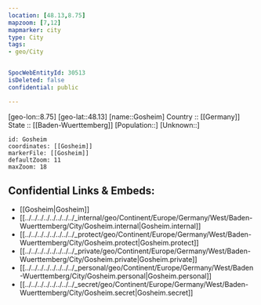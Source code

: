 ```yaml
---
location: [48.13,8.75] 
mapzoom: [7,12] 
mapmarker: city 
type: City
tags:
- geo/City


SpocWebEntityId: 30513
isDeleted: false
confidential: public

---
```

[geo-lon::8.75] 
[geo-lat::48.13] 
[name::Gosheim] 
Country :: [[Germany]]  
State :: [[Baden-Wuerttemberg]] 
[Population::] 
[Unknown::] 


```leaflet
id: Gosheim
coordinates: [[Gosheim]] 
markerFile: [[Gosheim]] 
defaultZoom: 11 
maxZoom: 18
```


## Confidential Links & Embeds: 
- [[Gosheim|Gosheim]]  
- [[../../../../../../../../_internal/geo/Continent/Europe/Germany/West/Baden-Wuerttemberg/City/Gosheim.internal|Gosheim.internal]] 
- [[../../../../../../../../_protect/geo/Continent/Europe/Germany/West/Baden-Wuerttemberg/City/Gosheim.protect|Gosheim.protect]] 
- [[../../../../../../../../_private/geo/Continent/Europe/Germany/West/Baden-Wuerttemberg/City/Gosheim.private|Gosheim.private]] 
- [[../../../../../../../../_personal/geo/Continent/Europe/Germany/West/Baden-Wuerttemberg/City/Gosheim.personal|Gosheim.personal]] 
- [[../../../../../../../../_secret/geo/Continent/Europe/Germany/West/Baden-Wuerttemberg/City/Gosheim.secret|Gosheim.secret]] 
